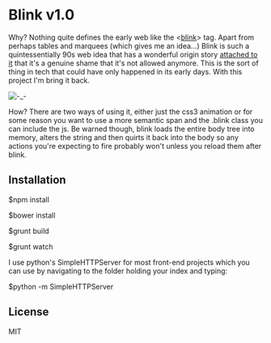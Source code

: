 # Blink v1.0

Why? Nothing quite defines the early web like the <[blink](https://www.w3.org/wiki/HTML/Elements/blink)> tag. Apart from perhaps tables and marquees (which gives me an idea…)
Blink is such a quintessentially 90s web idea that has a wonderful origin story [attached to it](http://www.montulli.org/theoriginofthe%3Cblink%3Etag) that it's a genuine shame that it's not
allowed anymore. This is the sort of thing in tech that could have only happened in its early days. With this project I'm bring it back.

![-_-](https://github.com/Flowdeeps/blink/raw/master/assets/images/blink.gif)

How? There are two ways of using it, either just the css3 animation or for some reason you want to use a more semantic span and the .blink class you can include the js. Be warned though,
blink loads the entire body tree into memory, alters the string and then quirts it back into the body so any actions you're expecting to fire probably
won't unless you reload them after blink.

## Installation

$npm install

$bower install

$grunt build

$grunt watch

I use python's SimpleHTTPServer for most front-end
projects which you can use by navigating to the folder
holding your index and typing:

$python -m SimpleHTTPServer

## License
MIT
